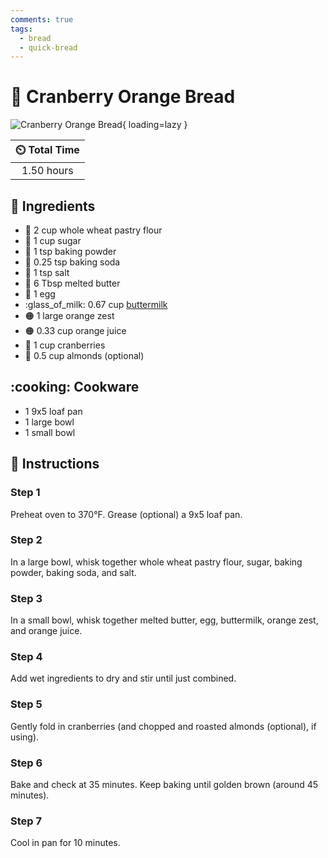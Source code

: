 ```yaml
---
comments: true
tags:
  - bread
  - quick-bread
---
```

# :bread: Cranberry Orange Bread

![Cranberry Orange Bread](../assets/images/cranberry-orange-bread.jpg){ loading=lazy }

| :timer_clock: Total Time |
|:-----------------------: |
| 1.50 hours |

## :salt: Ingredients

- :ear_of_rice: 2 cup whole wheat pastry flour
- :candy: 1 cup sugar
- :dash: 1 tsp baking powder
- :cup_with_straw: 0.25 tsp baking soda
- :salt: 1 tsp salt
- :butter: 6 Tbsp melted butter
- :egg: 1 egg
- :glass_of_milk: 0.67 cup [buttermilk][1]
- :orange_circle: 1 large orange zest
- :orange_circle: 0.33 cup orange juice
- :red_circle: 1 cup cranberries
- :chestnut: 0.5 cup almonds (optional)

## :cooking: Cookware

- 1 9x5 loaf pan
- 1 large bowl
- 1 small bowl

## :pencil: Instructions

### Step 1

Preheat oven to 370°F. Grease (optional) a 9x5 loaf pan.

### Step 2

In a large bowl, whisk together whole wheat pastry flour, sugar, baking powder, baking soda, and salt.

### Step 3

In a small bowl, whisk together melted butter, egg, buttermilk, orange zest, and orange juice.

### Step 4

Add wet ingredients to dry and stir until just combined.

### Step 5

Gently fold in  cranberries (and chopped and roasted almonds (optional), if using).

### Step 6

Bake and check at 35 minutes. Keep baking until golden brown (around 45 minutes).

### Step 7

Cool in pan for 10 minutes.

[1]: ../ingredients/buttermilk.md
